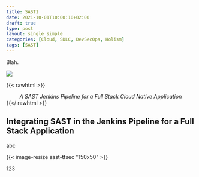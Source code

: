 ```yaml
---
title: SAST1
date: 2021-10-01T10:00:10+02:00
draft: true
type: post
layout: single_simple
categories: [Cloud, SDLC, DevSecOps, Holism]
tags: [SAST]
---
```


Blah.

![](/assets/blog20210904_sast_2/20210904-sast-in-your-cicd-pipeline-full-stack-apps.png)

{{< rawhtml >}}
<i><center>A SAST Jenkins Pipeline for a Full Stack Cloud Native Application</center></i>
{{</ rawhtml >}}

<!--more--> 


## Integrating SAST in the Jenkins Pipeline for a Full Stack Application

abc

{{< image-resize sast-tfsec "150x50" >}}

123
